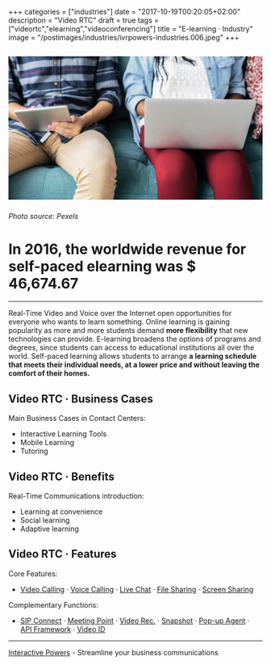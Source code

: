 +++
categories = ["industries"]
date = "2017-10-19T00:20:05+02:00"
description = "Video RTC"
draft = true
tags = ["videortc","elearning","videoconferencing"]
title = "E-learning · Industry"
image = "/postimages/industries/ivrpowers-industries.006.jpeg"
+++

![children with computers](/postimages/industries/ivrpowers-industries.006.jpeg)
-----------
###### Photo source: Pexels

# In 2016, the worldwide revenue for self-paced elearning was $ 46,674.67
---

Real-Time Video and Voice over the Internet open opportunities for everyone who wants to learn something. Online learning is gaining popularity as more and more students demand **more flexibility** that new technologies can provide. E-learning broadens the options of programs and degrees, since students can access to educational institutions all over the world. Self-paced learning allows students to arrange **a learning schedule that meets their individual needs, at a lower price and without leaving the comfort of their homes.**


## Video RTC · Business Cases

Main Business Cases in Contact Centers:

* Interactive Learning Tools
* Mobile Learning
* Tutoring


##	Video RTC · Benefits

Real-Time Communications introduction:

* Learning at convenience
* Social learning
* Adaptive learning


## Video RTC · Features

Core Features:

* [Video Calling](http://blog.ivrpowers.com/post/products/video-rtc-video-calling/) · [Voice Calling](http://blog.ivrpowers.com/post/products/video-rtc-voice-calling/) · [Live Chat](http://blog.ivrpowers.com/post/products/video-rtc-live-chat/) · [File Sharing](http://blog.ivrpowers.com/post/products/video-rtc-file-sharing/) · [Screen Sharing](http://blog.ivrpowers.com/post/products/video-rtc-screen-sharing/)

Complementary Functions:

* [SIP Connect](http://blog.ivrpowers.com/post/products/video-rtc-sip-connect/) ·  [Meeting Point](http://blog.ivrpowers.com/post/products/video-rtc-meeting-point/) · [Video Rec.](http://blog.ivrpowers.com/post/products/video-rtc-video-recording/) · [Snapshot](http://blog.ivrpowers.com/post/products/video-rtc-snapshot/) · [Pop-up Agent](http://blog.ivrpowers.com/post/products/video-rtc-pop-up-agent/) · [API Framework](http://blog.ivrpowers.com/post/products/video-rtc-api-framework/) · [Video ID](http://blog.ivrpowers.com/post/products/video-rtc-video-id/)

---
[Interactive Powers](http://www.ivrpowers.com/) - Streamline your business communications




